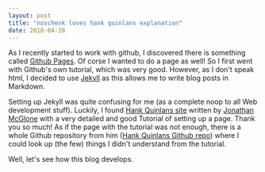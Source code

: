 ```yaml
---
layout: post
title: "noschenk loves hank quinlans explanation"
date: 2018-04-28
---
```


As I recently started to work with github, I discovered there is something called [Github Pages](https://pages.github.com/). Of corse I wanted to do a page as well! So I first went with Github's own tutorial, which was very good. However, as I don't speak html, I decided to use [Jekyll](http://jekyllrb.com) as this allows me to write blog posts in Markdown. 

Setting up Jekyll was quite confusing for me (as a complete noop to all Web development stuff). Luckily, I found [Hank Quinlans site](http://jmcglone.com/guides/github-pages/) written by [Jonathan McGlone](http://jmcglone.com/) with a very detailed and good Tutorial of setting up a page. Thank you so much! As if the page with the tutorial was not enough, there is a whole Github repository from him ([Hank Quinlans Github repo](https://github.com/hankquinlan/hankquinlan.github.io)) where I could look up (the few) things I didn't understand from the tutorial. 

Well, let's see how this blog develops.
